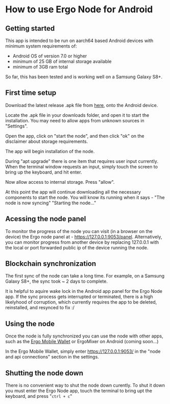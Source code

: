 # How to use Ergo Node for Android

## Getting started

This app is intended to be run on aarch64 based Android devices with minimum system requirements of:
* Android OS of version 7.0 or higher
* minimum of 25 GB of internal storage available
* minimum of 3GB ram total 

So far, this has been tested and is working well on a Samsung Galaxy S8+.

## First time setup

Download the latest release .apk file from [here](https://github.com/rustinmyeye/ErgoNodeAndroid/releases), onto the Android device.

Locate the .apk file in your downloads folder, and open it to start the installation. You may need to allow apps from unknown sources in "Settings".

Open the app, click on "start the node", and then click "ok" on the disclaimer about storage requirements.

The app will begin installation of the node. 

During "apt upgrade" there is one item that requires user input currently. When the terminal window requests an input, simply touch the screen to bring up the keyboard, and hit enter.

Now allow access to internal storage. Press "allow".

At this point the app will continue downloading all the necessary components to start the node. You will know its running when it says - "The node is now syncing" "Starting the node..."

## Acessing the node panel

To monitor the progress of the node you can visit (in a browser on the device) the Ergo node panel at - https://127.0.0.1:9053/panel. Alternatively, you can monitor progress from another device by replacing 127.0.0.1 with the local or port forwarded public ip of the device running the node.

## Blockchain synchronization

The first sync of the node can take a long time. For example, on a Samsung Galaxy S8+, the sync took ~ 2 days to complete. 

It is helpful to aquire wake lock in the Android app panel for the Ergo Node app. If the sync process gets interrupted or terminated, there is a high likelyhood of corruption, which currently requires the app to be deleted, reinstalled, and resynced to fix :/

## Using the node

Once the node is fully synchronized you can use the node with other apps, such as the [Ergo Mobile Wallet](https://github.com/ergoplatform/ergo-wallet-app) or ErgoMixer on Android (coming soon...)

In the Ergo Mobile Wallet, simply enter https://127.0.0.1:9053/ in the "node and api connections" section in the settings.

## Shutting the node down

There is no convenient way to shut the node down curently. To shut it down you must enter the Ergo Node app, touch the terminal to bring upt the keyboard, and press "`ctrl + c`"
